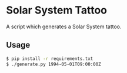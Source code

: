 # Solar System Tattoo

A script which generates a Solar System tattoo.

## Usage

```sh
$ pip install -r requirements.txt
$ ./generate.py 1994-05-01T09:00:00Z
```
